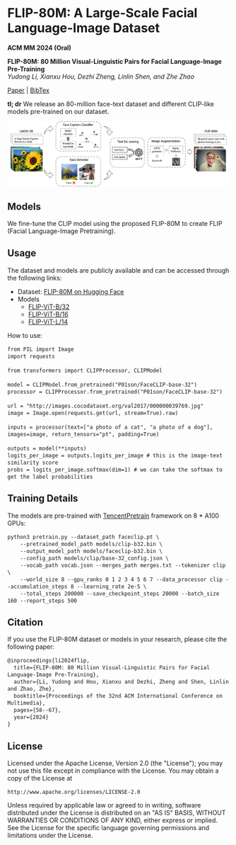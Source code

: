 
# FLIP-80M: A Large-Scale Facial Language-Image Dataset

**ACM MM 2024 (Oral)**

**FLIP-80M: 80 Million Visual-Linguistic Pairs for Facial Language-Image Pre-Training**  
*Yudong Li, Xianxu Hou, Dezhi Zheng, Linlin Shen, and Zhe Zhao*

[Paper](https://openreview.net/pdf?id=FHguB1EYYi)  | [BibTex](#citation)  

**tl; dr** We release an 80-million face-text dataset and different CLIP-like models pre-trained on our dataset.

![avatar](./assets/overview.jpg)


## Models

We fine-tune the CLIP model using the proposed FLIP-80M to create FLIP (Facial Language-Image Pretraining).

## Usage

The dataset and models are publicly available and can be accessed through the following links:

- Dataset: [FLIP-80M on Hugging Face](https://huggingface.co/datasets/FLIP-dataset/FLIP-80M)
- Models
  - [FLIP-ViT-B/32](https://huggingface.co/FLIP-dataset/FLIP-base-32)
  - [FLIP-ViT-B/16](https://huggingface.co/FLIP-dataset/FLIP-base-16)
  - [FLIP-ViT-L/14](https://huggingface.co/FLIP-dataset/FLIP-large-14)

How to use:
```
from PIL import Image
import requests

from transformers import CLIPProcessor, CLIPModel

model = CLIPModel.from_pretrained("P01son/FaceCLIP-base-32")
processor = CLIPProcessor.from_pretrained("P01son/FaceCLIP-base-32")

url = "http://images.cocodataset.org/val2017/000000039769.jpg"
image = Image.open(requests.get(url, stream=True).raw)

inputs = processor(text=["a photo of a cat", "a photo of a dog"], images=image, return_tensors="pt", padding=True)

outputs = model(**inputs)
logits_per_image = outputs.logits_per_image # this is the image-text similarity score
probs = logits_per_image.softmax(dim=1) # we can take the softmax to get the label probabilities

```

## Training Details

The models are pre-trained with [TencentPretrain](https://github.com/Tencent/TencentPretrain) framework on 8 * A100 GPUs:
```
python3 pretrain.py --dataset_path faceclip.pt \
	--pretrained_model_path models/clip-b32.bin \
	--output_model_path models/faceclip-b32.bin \
	--config_path models/clip/base-32_config.json \
	--vocab_path vocab.json --merges_path merges.txt --tokenizer clip \
	--world_size 8 --gpu_ranks 0 1 2 3 4 5 6 7 --data_processor clip --accumulation_steps 8 --learning_rate 2e-5 \
	--total_steps 200000 --save_checkpoint_steps 20000 --batch_size 160 --report_steps 500
```



## Citation

If you use the FLIP-80M dataset or models in your research, please cite the following paper:

```
@inproceedings{li2024flip,
  title={FLIP-80M: 80 Million Visual-Linguistic Pairs for Facial Language-Image Pre-Training},
  author={Li, Yudong and Hou, Xianxu and Dezhi, Zheng and Shen, Linlin and Zhao, Zhe},
  booktitle={Proceedings of the 32nd ACM International Conference on Multimedia},
  pages={58--67},
  year={2024}
}
```


## License


Licensed under the Apache License, Version 2.0 (the "License");
you may not use this file except in compliance with the License.
You may obtain a copy of the License at

    http://www.apache.org/licenses/LICENSE-2.0

Unless required by applicable law or agreed to in writing, software
distributed under the License is distributed on an "AS IS" BASIS,
WITHOUT WARRANTIES OR CONDITIONS OF ANY KIND, either express or implied.
See the License for the specific language governing permissions and
limitations under the License.


